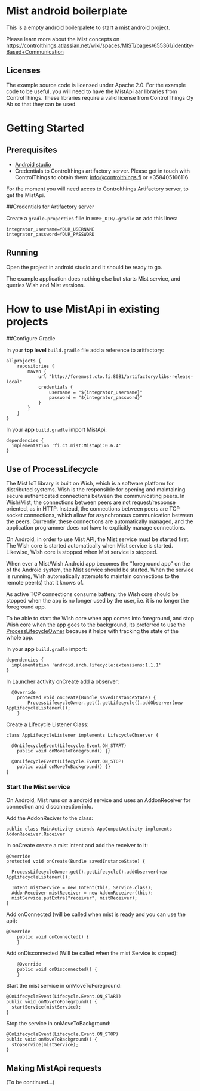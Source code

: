 # Mist android boilerplate
This is a empty android boilerpalete to start a mist android project. 

Please learn more about the Mist concepts on https://controlthings.atlassian.net/wiki/spaces/MIST/pages/655361/Identity-Based+Communication

## Licenses

The example source code is licensed under Apache 2.0. For the example code to be useful, you will need to have the MistApi aar libraries from ControlThings. These libraries require a valid license from ControlThings Oy Ab so that they can be used.

# Getting Started

## Prerequisites

* [Android studio](https://developer.android.com/studio/) 
* Credentials to Controlthings artifactory server. Please get in touch with ControlThings to obtain them: info@controlthings.fi or +358405166116

For the moment you will need acces to Controlthings Artifactory server, to get the MistApi.

##Credentials for Artifactory server

Create a `gradle.properties` fille in `HOME_DIR/.gradle` an add this lines:

```
integrator_username=YOUR_USERNAME
integrator_password=YOUR_PASSWORD
```

## Running

Open the project in android studio and it should be ready to go.

The example application does nothing else but starts Mist service, and queries Wish and Mist versions.

# How to use MistApi in existing projects
 
##Configure Gradle
 
In your **top level** `build.gradle` file add a reference to aritfactory:

```
allprojects {
    repositories {
        maven {
            url "http://foremost.cto.fi:8081/artifactory/libs-release-local"
            credentials {
                username = "${integrator_username}"
                password = "${integrator_password}"
            }
        }
    }
}        
``` 

In your **app** `build.gradle` import MistApi:

```
dependencies {
  implementation 'fi.ct.mist:MistApi:0.6.4'
}
```

## Use of ProcessLifecycle

The Mist IoT library is built on Wish, which is a software platform for distributed systems. Wish is the  responsible for opening and maintaining secure authenticated connections between the communicating peers. In Wish/Mist, the connections between peers are not request/response oriented, as in HTTP. Instead, the connections between peers are TCP socket connections, which allow for asynchronous communication between the peers. Currently, these connections are automatically managed, and the application programmer does not have to explicitly manage connections. 

On Android, in order to use Mist API, the Mist service must be started first. The Wish core is started automatically when Mist service is started. Likewise, Wish core is stopped when Mist service is stopped.

When ever a Mist/Wish Android app becomes the "foreground app" on the of the Android system, the Mist service should be started. When the service is running, Wish automatically attempts to maintain connections to the remote peer(s) that it knows of. 

As active TCP connections consume battery, the Wish core should be stopped when the app is no longer used by the user, i.e. it is no longer the foreground app. 

To be able to start the Wish core when app comes into foreground, and stop Wish core when the app goes to the background, its preferred to use the [ProcessLifecycleOwner](https://developer.android.com/reference/android/arch/lifecycle/ProcessLifecycleOwner) because it helps with tracking the state of the whole app.  

In your **app** `build.gradle` import:

```
dependencies {
  implementation 'android.arch.lifecycle:extensions:1.1.1'
}
```
In Launcher activity onCreate add a observer:

```
  @Override
    protected void onCreate(Bundle savedInstanceState) {
        ProcessLifecycleOwner.get().getLifecycle().addObserver(new AppLifecycleListener());
    }
```
Create a Lifecycle Listener Class:

```
class AppLifecycleListener implements LifecycleObserver {
  
  @OnLifecycleEvent(Lifecycle.Event.ON_START)
    public void onMoveToForeground() {}

  @OnLifecycleEvent(Lifecycle.Event.ON_STOP)
    public void onMoveToBackground() {}
}
```

### Start the Mist service

On Android, Mist runs on a android service and uses an AddonReceiver for connection and disconnection info.

Add the AddonReciver to the class:

```
public class MainActivity extends AppCompatActivity implements AddonReceiver.Receiver
``` 

In onCreate create a mist intent and add the receiver to it:

```
@Override
protected void onCreate(Bundle savedInstanceState) {

  ProcessLifecycleOwner.get().getLifecycle().addObserver(new AppLifecycleListener());

  Intent mistService = new Intent(this, Service.class);
  AddonReceiver mistReceiver = new AddonReceiver(this);
  mistService.putExtra("receiver", mistReceiver);
}
```

Add onConnected (will be called when mist is ready and you can use the api):

```
@Override
    public void onConnected() {
    }
```

Add onDisconnected (Will be called when the mist Service is stoped):

```
    @Override
    public void onDisconnected() {
    }
```

Start the mist service in onMoveToForeground:
```
@OnLifecycleEvent(Lifecycle.Event.ON_START)
public void onMoveToForeground() {
  startService(mistService);
}
```


Stop the service in onMoveToBackground:
```
@OnLifecycleEvent(Lifecycle.Event.ON_STOP)
public void onMoveToBackground() {
  stopService(mistService);
}
```

## Making MistApi requests

(To be continued...)


